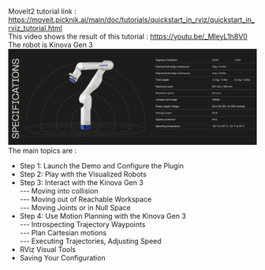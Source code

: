MoveIt2 tutorial link : https://moveit.picknik.ai/main/doc/tutorials/quickstart_in_rviz/quickstart_in_rviz_tutorial.html  
This video shows the result of this tutorial : https://youtu.be/_MleyL1h8V0  
The robot is Kinova Gen 3 
![kinova](kinova.png)  
The main topics are :  
* Step 1: Launch the Demo and Configure the Plugin  
* Step 2: Play with the Visualized Robots  
* Step 3: Interact with the Kinova Gen 3  
--- Moving into collision  
--- Moving out of Reachable Workspace  
--- Moving Joints or in Null Space  
* Step 4: Use Motion Planning with the Kinova Gen 3  
--- Introspecting Trajectory Waypoints  
--- Plan Cartesian motions  
--- Executing Trajectories, Adjusting Speed  
* RViz Visual Tools   
* Saving Your Configuration  
